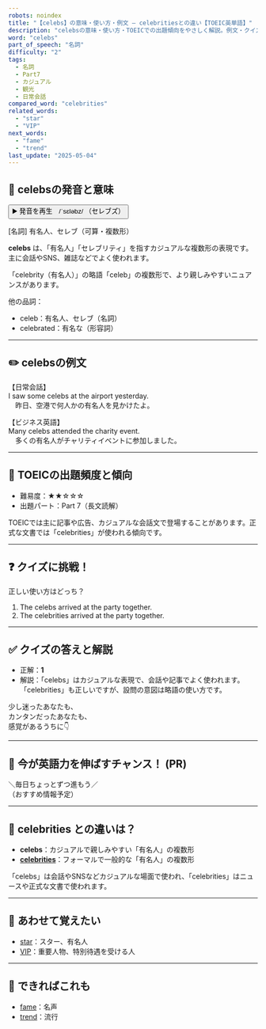 ```yaml
---
robots: noindex
title: "【celebs】の意味・使い方・例文 ― celebritiesとの違い【TOEIC英単語】"
description: "celebsの意味・使い方・TOEICでの出題傾向をやさしく解説。例文・クイズ付きでcelebritiesとの違いもわかりやすく学べます。"
word: "celebs"
part_of_speech: "名詞"
difficulty: "2"
tags:
  - 名詞
  - Part7
  - カジュアル
  - 観光
  - 日常会話
compared_word: "celebrities"
related_words:
  - "star"
  - "VIP"
next_words:
  - "fame"
  - "trend"
last_update: "2025-05-04"
---
```


## 🔰 celebsの発音と意味

<button class="play-audio" onclick="playTTS('celebs')">
  <span class="play-audio-main">
    ▶️ 発音を再生　/ˈsɛləbz/
  </span>
  <span class="play-audio-sub">
    （セレブズ）
  </span>
</button>

[名詞] 有名人、セレブ（可算・複数形）

**celebs** は、「有名人」「セレブリティ」を指すカジュアルな複数形の表現です。主に会話やSNS、雑誌などでよく使われます。

「celebrity（有名人）」の略語「celeb」の複数形で、より親しみやすいニュアンスがあります。

他の品詞：  
- celeb：有名人、セレブ（名詞）
- celebrated：有名な（形容詞）

---

## ✏️ celebsの例文

【日常会話】  
I saw some celebs at the airport yesterday.  
　昨日、空港で何人かの有名人を見かけたよ。

【ビジネス英語】  
Many celebs attended the charity event.  
　多くの有名人がチャリティイベントに参加しました。

---

## 🎯 TOEICの出題頻度と傾向

- 難易度：★★☆☆☆
- 出題パート：Part 7（長文読解）

TOEICでは主に記事や広告、カジュアルな会話文で登場することがあります。正式な文書では「celebrities」が使われる傾向です。

---

## ❓ クイズに挑戦！

正しい使い方はどっち？

1. The celebs arrived at the party together.  
2. The celebrities arrived at the party together.

---

## ✅ クイズの答えと解説

- 正解：**1**
- 解説：「celebs」はカジュアルな表現で、会話や記事でよく使われます。「celebrities」も正しいですが、設問の意図は略語の使い方です。

少し迷ったあなたも、  
カンタンだったあなたも、  
感覚があるうちに👇️

---

## 🚀 今が英語力を伸ばすチャンス！ (PR)

<div class="info-center">
＼毎日ちょっとずつ進もう／<br>  
（おすすめ情報予定）
</div>

---

## 🤔  celebrities との違いは？

- **celebs**：カジュアルで親しみやすい「有名人」の複数形
- **[celebrities](/celebrities)**：フォーマルで一般的な「有名人」の複数形

「celebs」は会話やSNSなどカジュアルな場面で使われ、「celebrities」はニュースや正式な文書で使われます。

---

## 🧩 あわせて覚えたい

- [star](/star)：スター、有名人
- [VIP](/VIP)：重要人物、特別待遇を受ける人

---

## 📖 できればこれも

- [fame](/fame)：名声
- [trend](/trend)：流行

<!-- cvid: aid25_bid11 -->
